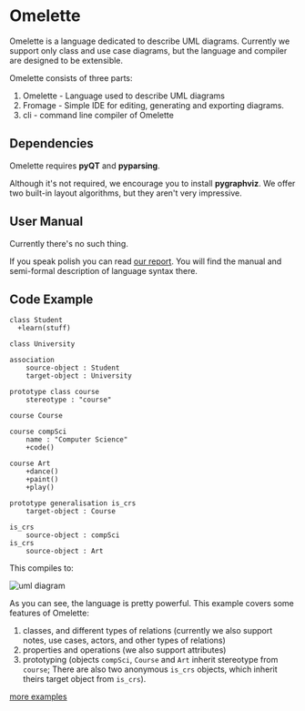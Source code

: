 # Omelette 

Omelette is a language dedicated to describe UML diagrams. Currently we support only class and use case diagrams, but the language and compiler are designed to be extensible.

Omelette consists of three parts:

1. Omelette - Language used to describe UML diagrams
2. Fromage - Simple IDE for editing, generating and exporting diagrams.
3. cli - command line compiler of Omelette

## Dependencies
Omelette requires **pyQT** and **pyparsing**.

Although it's not required, we encourage you to install **pygraphviz**. We offer two built-in layout algorithms, but they aren't very impressive.

## User Manual

Currently there's no such thing.

If you speak polish you can read [our report](omelette/raw/master/doc/raport/raport.pdf). 
You will find the manual and semi-formal description of language syntax there.

## Code Example
    class Student
      +learn(stuff)

    class University

    association
        source-object : Student
        target-object : University 

    prototype class course
        stereotype : "course"

    course Course

    course compSci
        name : "Computer Science"
        +code()

    course Art
        +dance()
        +paint()
        +play()

    prototype generalisation is_crs 
        target-object : Course 

    is_crs
        source-object : compSci
    is_crs
        source-object : Art

This compiles to:

![uml diagram](raw/master/doc/example/university.png)

As you can see, the language is pretty powerful.
This example covers some features of Omelette:

1. classes, and different types of relations (currently we also support notes, use cases, actors, and other types of relations)
2. properties and operations (we also support attributes)
3. prototyping (objects `compSci`, `Course` and `Art` inherit stereotype from `course`; There are also two anonymous `is_crs` objects, which inherit theirs target object from `is_crs`).

[more examples](tree/master/doc/example)
